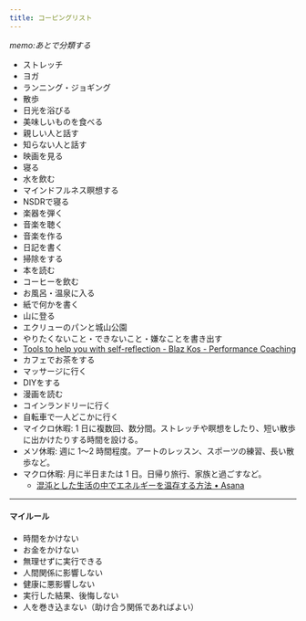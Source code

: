 ```yaml
---
title: コーピングリスト
---
```


*memo:あとで分類する*

- ストレッチ
- ヨガ
- ランニング・ジョギング
- 散歩
- 日光を浴びる
- 美味しいものを食べる
- 親しい人と話す
- 知らない人と話す
- 映画を見る
- 寝る
- 水を飲む
- マインドフルネス瞑想する
- NSDRで寝る
- 楽器を弾く
- 音楽を聴く
- 音楽を作る
- 日記を書く
- 掃除をする
- 本を読む
- コーヒーを飲む
- お風呂・温泉に入る
- 紙で何かを書く
- 山に登る
- エクリューのパンと城山公園
- やりたくないこと・できないこと・嫌なことを書き出す
- [Tools to help you with self-reflection - Blaz Kos - Performance Coaching](https://www.blazkos.com/tools-to-help-you-with-self-reflection/)
- カフェでお茶をする
- マッサージに行く
- DIYをする
- 漫画を読む
- コインランドリーに行く
- 自転車で一人どこかに行く
- マイクロ休暇: 1 日に複数回、数分間。ストレッチや瞑想をしたり、短い散歩に出かけたりする時間を設ける。
- メソ休暇: 週に 1～2 時間程度。アートのレッスン、スポーツの練習、長い散歩など。
- マクロ休暇: 月に半日または 1 日。日帰り旅行、家族と過ごすなど。
	- [混沌とした生活の中でエネルギーを温存する方法 • Asana](https://asana.com/ja/resources/how-to-protect-your-energy)

-------
#### マイルール
- 時間をかけない
- お金をかけない
- 無理せずに実行できる
- 人間関係に影響しない
- 健康に悪影響しない
- 実行した結果、後悔しない
- 人を巻き込まない（助け合う関係であればよい）